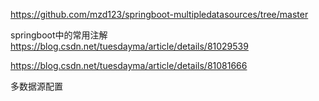 https://github.com/mzd123/springboot-multipledatasources/tree/master

springboot中的常用注解
https://blog.csdn.net/tuesdayma/article/details/81029539

https://blog.csdn.net/tuesdayma/article/details/81081666

多数据源配置










